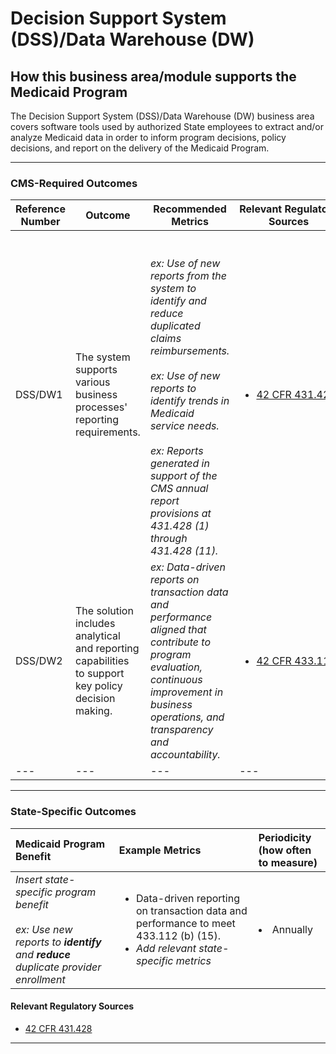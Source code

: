 # Decision Support System (DSS)/Data Warehouse (DW) 
## How this business area/module supports the Medicaid Program 
The Decision Support System (DSS)/Data Warehouse (DW) business area covers software tools used by authorized State employees to extract and/or analyze Medicaid data in order to inform program decisions, policy decisions, and report on the delivery of the Medicaid Program. 

---
### CMS-Required Outcomes

| **Reference Number** | **Outcome** | **Recommended Metrics** | **Relevant&nbsp;Regulatory Sources** | **Recommended Periodicity** |
| --- | --- | --- | --- | --- |
| DSS/DW1 | The system supports various business processes' reporting requirements. | <br><br>*ex: Use of new reports from the system to identify and reduce duplicated claims reimbursements.*<br><br>*ex: Use of new reports to identify trends in Medicaid service needs.* <br><br>*ex: Reports generated in support of the CMS annual report provisions at 431.428 (1) through 431.428 (11).* | <ul><li>[42 CFR 431.428](https://www.ecfr.gov/cgi-bin/text-idx?node=pt42.1.431#se42.4.431_1428)</li> | Annual |
| DSS/DW2 | The solution includes analytical and reporting capabilities to support key policy decision making. | *ex: Data-driven reports on transaction data and performance aligned that contribute to program evaluation, continuous improvement in business operations, and transparency and accountability.* | <ul><li>[42 CFR 433.112](https://www.ecfr.gov/cgi-bin/text-idx?SID=ef8f373b0a5f537ffdb7514df38b51fe&node=pt42.4.433&rgn=div5#se42.4.433_1112)</li></ul> | Annual |
| --- | --- | --- | --- | --- | 

---
### State-Specific Outcomes
  
| Medicaid Program Benefit | Example Metrics | Periodicity <br>(how often to measure) | 
| :------------ | :------------ |  :------------ |  
| *Insert state-specific program benefit* <br><br>*ex: Use new reports to **identify** and **reduce** duplicate provider enrollment* |  <ul><li> Data-driven reporting on transaction data and performance to meet 433.112 (b) (15). </li><li> *Add relevant state-specific metrics* </li></ul> | <li> Annually </li> |
  

#### Relevant Regulatory Sources
- [42 CFR 431.428](https://www.law.cornell.edu/cfr/text/42/435.907)
  
---
